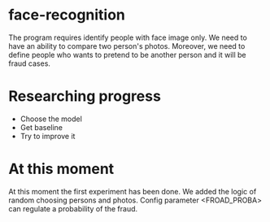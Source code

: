 # face-recognition
The program requires identify people with face image only. We need to have an ability to compare two person's photos. Moreover, we need to define people who wants to pretend to be another person and it will be fraud cases.

# Researching progress
- Choose the model 
- Get baseline 
- Try to improve it

# At this moment 
At this moment the first experiment has been done. We added the logic of random choosing persons and photos. Config parameter <FROAD_PROBA> can regulate a probability of the fraud.
